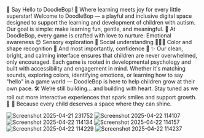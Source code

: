 🎉 Say Hello to DoodleBop! 🎉
 Where learning meets joy for every little superstar!
Welcome to DoodleBop — a playful and inclusive digital space designed to support the learning and development of children with autism. Our goal is simple: make learning fun, gentle, and meaningful.
🧩 At DoodleBop, every game is crafted with love to nurture:
Emotional awareness 😊
Sensory exploration 🎵
Social understanding 🧑‍🤝‍🧑
Color and shape recognition 🎨
And most importantly, confidence 💪
✨ Our clean, bright, and calming interface ensures that children are never overwhelmed, only encouraged. Each game is rooted in developmental psychology and built with accessibility and engagement in mind.
Whether it's matching sounds, exploring colors, identifying emotions, or learning how to say "hello" in a game world — DoodleBop is here to help children grow at their own pace.
🛠️ We’re still building… and building with heart.
 Stay tuned as we roll out more interactive experiences that spark smiles and support growth. 💛
🌈 Because every child deserves a space where they can shine.

![Screenshot 2025-04-21 231752](https://github.com/user-attachments/assets/4365c8cb-0d17-40a3-ada6-c8c2a9837cbc)
![Screenshot 2025-04-22 114107](https://github.com/user-attachments/assets/67c2f50e-eaca-48d5-9a50-6ad35cde26d2)
![Screenshot 2025-04-22 114134](https://github.com/user-attachments/assets/1f2b13fb-a939-4a28-80e1-d4cd77c307c5)
![Screenshot 2025-04-22 114157](https://github.com/user-attachments/assets/576c6884-c0e2-4ee2-9b47-6e4f7106d131)
![Screenshot 2025-04-22 114229](https://github.com/user-attachments/assets/81c6bcd2-994d-4ad2-a888-2491ca1a5daa)
![Screenshot 2025-04-22 114237](https://github.com/user-attachments/assets/6e71361e-da63-46a9-974b-227fc6a00764)
